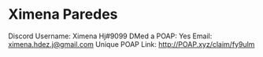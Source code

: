 # Ximena Paredes

Discord Username: Ximena Hj#9099
DMed a POAP: Yes
Email: ximena.hdez.j@gmail.com
Unique POAP Link: http://POAP.xyz/claim/fy9ulm